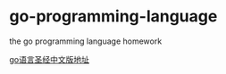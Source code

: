 # go-programming-language
the go programming language homework

[go语言圣经中文版地址](https://docs.hacknode.org/gopl-zh/index.html)